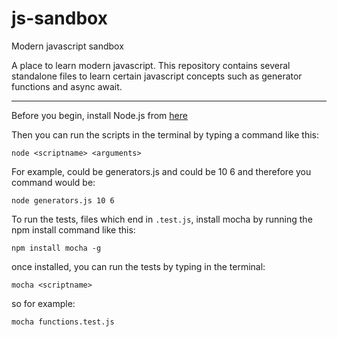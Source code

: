 # js-sandbox
Modern javascript sandbox

A place to learn modern javascript.
This repository contains several standalone files to learn certain javascript concepts such as generator functions and async await.

---

Before you begin, install Node.js from [here](https://www.nodejs.org)

Then you can run the scripts in the terminal by typing a command like this:

`node <scriptname> <arguments>`

For example, <scriptname> could be generators.js and <arguments> could be 10 6 and therefore you command would be:

`node generators.js 10 6`

To run the tests, files which end in `.test.js`, install mocha by running the npm install command like this:

`npm install mocha -g`

once installed, you can run the tests by typing in the terminal:

`mocha <scriptname>`

so for example:

`mocha functions.test.js`
